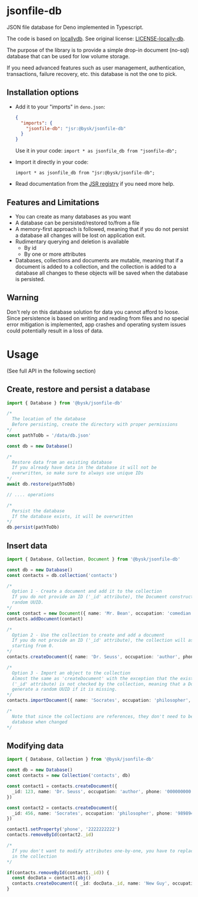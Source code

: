 # jsonfile-db

JSON file database for Deno implemented in Typescript.

The code is based on [locallydb](https://github.com/btwael/locallydb). See original license: [LICENSE-locally-db](https://github.com/Byskov-Soft/jsonfile-db/blob/main/doc/LICENSE-locally-db).

The purpose of the library is to provide a simple drop-in document (no-sql) database that can be used for low volume storage.

If you need advanced features such as user management, authentication, transactions, failure recovery, etc. this database is not the one to pick.

## Installation options

- Add it to your "imports" in `deno.json`:

  ```json
  {
    "imports": {
      "jsonfile-db": "jsr:@bysk/jsonfile-db"
    }
  }
  ```

  Use it in your code: `import * as jsonfile_db from "jsonfile-db";`


- Import it directly in your code:

  `import * as jsonfile_db from "jsr:@bysk/jsonfile-db";`

- Read documentation from the [JSR registry](https://jsr.io/@bysk/jsonfile-db@0.1.1) if you need more help.

## Features and Limitations

- You can create as many databases as you want
- A database can be persisted/restored to/from a file
- A memory-first approach is followed, meaning that if you do not persist a database all changes will be lost on application exit.
- Rudimentary querying and deletion is available
  - By id
  - By one or more attributes
- Databases, collections and documents are mutable, meaning that if a document is added to a collection, and the collection is added to a database all changes to these objects will be saved when the database is persisted.

## Warning

Don't rely on this database solution for data you cannot afford to loose. Since persistence is based on writing and reading from files and no special error mitigation is implemented, app crashes and operating system issues could potentially result in a loss of data.

# Usage
(See full API in the following section)


## Create, restore and persist a database

```ts
import { Database } from '@bysk/jsonfile-db'

/*
  The location of the database
  Before persisting, create the directory with proper permissions
*/
const pathToDb = '/data/db.json'

const db = new Database()

/*
  Restore data from an existing database
  If you already have data in the database it will not be
  overwritten, so make sure to always use unique IDs
*/
await db.restore(pathToDb)

// .... operations

/*
  Persist the database
  If the database exists, it will be overwritten
*/
db.persist(pathToDb)
```

## Insert data

```ts
import { Database, Collection, Document } from '@bysk/jsonfile-db'

const db = new Database()
const contacts = db.collection('contacts')

/*
  Option 1 - Create a document and add it to the collection
  If you do not provide an ID ('_id' attribute), the Document constructor will generate a
  random UUID.
*/
const contact = new Document({ name: 'Mr. Bean', occupation: 'comedian', phone: '111222333' })
contacts.addDocument(contact)

/*
  Option 2 - Use the collection to create and add a document
  If you do not provide an ID ('_id' attribute), the collection will assign a running number
  starting from 0.
*/
contacts.createDocument({ name: 'Dr. Seuss', occupation: 'author', phone: '00000000000' })

/*
  Option 3 - Import an object to the collection
  Almost the same as 'createDocument' with the exception that the existance of an ID
  ('_id' attribute) is not checked by the collection, meaning that a Document constructor will
  generate a random UUID if it is missing.
*/
contacts.importDocument({ name: 'Socrates', occupation: 'philosopher', phone: '9898946464' })

/*
  Note that since the collections are references, they don't need to be re-inserted to the
  database when changed
*/

```

## Modifying data

```ts
import { Database, Collection } from '@bysk/jsonfile-db'

const db = new Database()
const contacts = new Collection('contacts', db)

const contact1 = contacts.createDocument({
  _id: 123, name: 'Dr. Seuss', occupation: 'author', phone: '000000000'
})

const contact2 = contacts.createDocument({
  _id: 456, name: 'Socrates', occupation: 'philosopher', phone: '9898946464'
})

contact1.setProperty('phone', '2222222222')
contacts.removeById(contact2._id)

/*
  If you don't want to modify attributes one-by-one, you have to replace the document
  in the collection
*/

if(contacts.removeById(contact1._id)) {
  const docData = contact1.obj()
  contacts.createDocument({ _id: docData._id, name: 'New Guy', occupation: 'Unemployed', phone: '9999999' })
}
```
